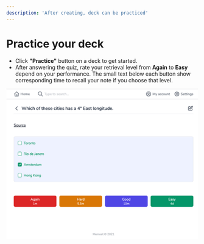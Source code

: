 ```yaml
---
description: 'After creating, deck can be practiced'
---
```


# Practice your deck

* Click **"Practice"** button on a deck to get started.
* After answering the quiz, rate your retrieval level from **Again** to **Easy** depend on your performance. The small text below each button show corresponding time to recall your note if you choose that level.

![](../.gitbook/assets/image.png)


